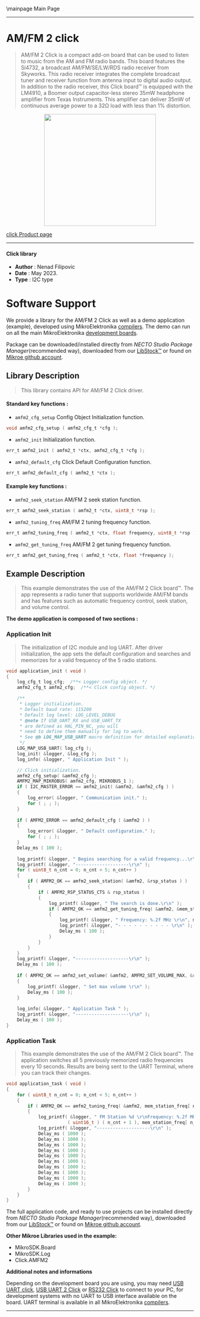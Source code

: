 \mainpage Main Page

---
# AM/FM 2 click

> AM/FM 2 Click is a compact add-on board that can be used to listen to music from the AM and FM radio bands. 
> This board features the Si4732, a broadcast AM/FM/SE/LW/RDS radio receiver from Skyworks. 
> This radio receiver integrates the complete broadcast tuner and receiver function from antenna input 
> to digital audio output. In addition to the radio receiver, this Click board™ is equipped with the LM4910, 
> a Boomer output capacitor-less stereo 35mW headphone amplifier from Texas Instruments. 
> This amplifier can deliver 35mW of continuous average power to a 32Ω load with less than 1% distortion.

<p align="center">
  <img src="https://download.mikroe.com/images/click_for_ide/amfm2_click.png" height=300px>
</p>

[click Product page](https://www.mikroe.com/amfm-2-click)

---


#### Click library

- **Author**        : Nenad Filipovic
- **Date**          : May 2023.
- **Type**          : I2C type


# Software Support

We provide a library for the AM/FM 2 Click
as well as a demo application (example), developed using MikroElektronika
[compilers](https://www.mikroe.com/necto-studio).
The demo can run on all the main MikroElektronika [development boards](https://www.mikroe.com/development-boards).

Package can be downloaded/installed directly from *NECTO Studio Package Manager*(recommended way), downloaded from our [LibStock&trade;](https://libstock.mikroe.com) or found on [Mikroe github account](https://github.com/MikroElektronika/mikrosdk_click_v2/tree/master/clicks).

## Library Description

> This library contains API for AM/FM 2 Click driver.

#### Standard key functions :

- `amfm2_cfg_setup` Config Object Initialization function.
```c
void amfm2_cfg_setup ( amfm2_cfg_t *cfg );
```

- `amfm2_init` Initialization function.
```c
err_t amfm2_init ( amfm2_t *ctx, amfm2_cfg_t *cfg );
```

- `amfm2_default_cfg` Click Default Configuration function.
```c
err_t amfm2_default_cfg ( amfm2_t *ctx );
```

#### Example key functions :

- `amfm2_seek_station` AM/FM 2 seek station function.
```c
err_t amfm2_seek_station ( amfm2_t *ctx, uint8_t *rsp );
```

- `amfm2_tuning_freq` AM/FM 2 tuning frequency function.
```c
err_t amfm2_tuning_freq ( amfm2_t *ctx, float frequency, uint8_t *rsp );
```

- `amfm2_get_tuning_freq` AM/FM 2 get tuning frequency function.
```c
err_t amfm2_get_tuning_freq ( amfm2_t *ctx, float *frequency );
```

## Example Description

> This example demonstrates the use of the AM/FM 2 Click board™.
> The app represents a radio tuner that supports worldwide AM/FM bands 
> and has features such as automatic frequency control, seek station, and volume control.

**The demo application is composed of two sections :**

### Application Init

> The initialization of I2C module and log UART.
> After driver initialization, the app sets the default configuration 
> and searches and memorizes for a valid frequency of the 5 radio stations.

```c
void application_init ( void ) 
{
    log_cfg_t log_cfg;  /**< Logger config object. */
    amfm2_cfg_t amfm2_cfg;  /**< Click config object. */

    /** 
     * Logger initialization.
     * Default baud rate: 115200
     * Default log level: LOG_LEVEL_DEBUG
     * @note If USB_UART_RX and USB_UART_TX 
     * are defined as HAL_PIN_NC, you will 
     * need to define them manually for log to work. 
     * See @b LOG_MAP_USB_UART macro definition for detailed explanation.
     */
    LOG_MAP_USB_UART( log_cfg );
    log_init( &logger, &log_cfg );
    log_info( &logger, " Application Init " );

    // Click initialization.
    amfm2_cfg_setup( &amfm2_cfg );
    AMFM2_MAP_MIKROBUS( amfm2_cfg, MIKROBUS_1 );
    if ( I2C_MASTER_ERROR == amfm2_init( &amfm2, &amfm2_cfg ) ) 
    {
        log_error( &logger, " Communication init." );
        for ( ; ; );
    }
    
    if ( AMFM2_ERROR == amfm2_default_cfg ( &amfm2 ) )
    {
        log_error( &logger, " Default configuration." );
        for ( ; ; );
    }
    Delay_ms ( 100 );
    
    log_printf( &logger, " Begins searching for a valid frequency...\r\n" );
    log_printf( &logger, "--------------------\r\n" );
    for ( uint8_t n_cnt = 0; n_cnt < 5; n_cnt++ )
    {
        if ( AMFM2_OK == amfm2_seek_station( &amfm2, &rsp_status ) )
        {
            if ( AMFM2_RSP_STATUS_CTS & rsp_status )
            {
                log_printf( &logger, " The search is done.\r\n" );
                if ( AMFM2_OK == amfm2_get_tuning_freq( &amfm2, &mem_station_freq[ n_cnt ] ) )
                {
                    log_printf( &logger, " Frequency: %.2f MHz \r\n", mem_station_freq[ n_cnt ] );
                    log_printf( &logger, "- - - - - - - - - - \r\n" );
                    Delay_ms ( 100 );
                }
            }
        }
    }
    log_printf( &logger, "--------------------\r\n" );
    Delay_ms ( 100 );
    
    if ( AMFM2_OK == amfm2_set_volume( &amfm2, AMFM2_SET_VOLUME_MAX, &rsp_status ) )
    {
        log_printf( &logger, " Set max volume \r\n" );
        Delay_ms ( 100 );
    }
    
    log_info( &logger, " Application Task " );
    log_printf( &logger, "--------------------\r\n" );
    Delay_ms ( 100 );
}
```

### Application Task

> This example demonstrates the use of the AM/FM 2 Click board™.
> The application switches all 5 previously memorized radio frequencies every 10 seconds.
> Results are being sent to the UART Terminal, where you can track their changes.

```c
void application_task ( void ) 
{
    for ( uint8_t n_cnt = 0; n_cnt < 5; n_cnt++ )
    {
        if ( AMFM2_OK == amfm2_tuning_freq( &amfm2, mem_station_freq[ n_cnt ], &rsp_status ) )
        {
            log_printf( &logger, " FM Station %d \r\nFrequency: %.2f MHz\r\n", 
                       ( uint16_t ) ( n_cnt + 1 ), mem_station_freq[ n_cnt ] );
            log_printf( &logger, "--------------------\r\n" );
            Delay_ms ( 1000 );
            Delay_ms ( 1000 );
            Delay_ms ( 1000 );
            Delay_ms ( 1000 );
            Delay_ms ( 1000 );
            Delay_ms ( 1000 );
            Delay_ms ( 1000 );
            Delay_ms ( 1000 );
            Delay_ms ( 1000 );
            Delay_ms ( 1000 );
        }
    }
}
```

The full application code, and ready to use projects can be installed directly from *NECTO Studio Package Manager*(recommended way), downloaded from our [LibStock&trade;](https://libstock.mikroe.com) or found on [Mikroe github account](https://github.com/MikroElektronika/mikrosdk_click_v2/tree/master/clicks).

**Other Mikroe Libraries used in the example:**

- MikroSDK.Board
- MikroSDK.Log
- Click.AMFM2

**Additional notes and informations**

Depending on the development board you are using, you may need
[USB UART click](https://www.mikroe.com/usb-uart-click),
[USB UART 2 Click](https://www.mikroe.com/usb-uart-2-click) or
[RS232 Click](https://www.mikroe.com/rs232-click) to connect to your PC, for
development systems with no UART to USB interface available on the board. UART
terminal is available in all MikroElektronika
[compilers](https://shop.mikroe.com/compilers).

---
